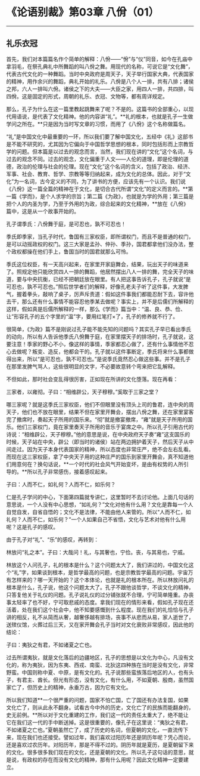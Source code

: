# 《论语别裁》第03章 八佾（01）

------

## 礼乐衣冠

首先，我们对本篇篇名作个简单的解释：八佾——“佾”与“仪”同音，如今在孔庙中拿羽毛，在祭孔典礼中所舞蹈的叫八佾之舞。用现代的名称，可说它是“文化舞”，代表古代文化的一种舞蹈。当时中央政府是周天子，天子举行国家大典，代表国家的精神，用作余兴的舞蹈，典礼开始的礼乐。八佾是八个人一排，共有八排；诸侯之邦，六人一排叫六佾。诸侯之下的大夫——大臣之家，用四人一排，共四排，叫四佾。这是固定的形式，周朝的礼乐、衣冠、文物等，都有周详规定。

那么，孔子为什么在这一篇里教起跳舞来了呢？不是的。这篇书的全部重心，以现代用语说，是代表了文化精神。他的内容讲“礼”。**礼的根本，也就是孔子一生做学问之所在。**只是因为当时写文章的习惯，而用了《八佾》这个名称做篇名。

“礼”是中国文化中最重要的一环，所以我们要了解中国文化，五经中《礼》这部书是不能不研究的，尤其因为它偏向于中国哲学思想的根本，同时包括形而上宗教哲学的问题。但本篇是以过去的观念而言，当然，我们现在讲的“文化”这个名词，与过去的观念不同。过去的观念，文化偏重于人文——人伦的道理，即是伦理的道德，政治的伦理与社会的伦理。现在“文化”这个名词的含义，包括了政治、经济、军事、社会、教育、哲学、宗教等等归纳起来，成为文化的总体。因此，对于“文化”为一名词，古今定义的不同，为了讲书的方便，应该先有一个认识。我们说《八佾》这一篇全篇的精神在于文化，是切合古代所谓“文化”的定义而言的。**第一篇《学而》，是个人求学的宗旨；第二篇《为政》，也就是为学的外用；第三篇是把个人的内圣为学，乃至于外用的为政，综合起来的文化精神，**放在《八佾》篇中，这是从一个故事开始的。

孔子谓季氏：八佾舞于庭，是可忍也，孰不可忍也！

季氏即季家，当孔子时代，鲁国有三家权臣，即所谓权门，而且不是普通的权门，是可以动摇政权的权门。这三大家是孟孙、仲孙、季孙，国君都拿他们没办法，整个政权都操在他们手上，鲁国当时的国君就那么可怜。

季氏这位权臣，有一天高兴起来，在家里开家庭舞会，结果，玩出天子的味道来了。照规定他只能欣赏四人一排的舞蹈，他居然摆出八人一排的舞，完全天子的味道，要与中央抗衡，已经不把朝廷放在眼里。有人把这事告诉孔子，孔子就说“是可忍也，孰不可忍也。”照后世学者们的解释，好像孔老夫子听了这件事，大发脾气，握着拳头，敲响了桌子，厉声斥责道：假如这件事我们都能忍耐下去，容许他去干，那么还有什么事情不能容忍他季某去做呢？事实上，并不是后儒们所解释的这样，假如真是后儒所解释的一样，那么《学而》篇当中：“温、良、恭、俭、让”形容孔子的五个字里的“温”字，要用红笔打×了，孔子的修养就不行了。

很简单，《为政》篇不是刚说过孔子能不能先知的问题吗？其实孔子早已看出季氏的动向，所以有人告诉他季氏八佾舞于庭，在家里摆天子的排场时，孔子就说，这要注意！季家的野心不小，像这样的事情，季家都忍心做了，还有什么事情他不忍心去做呢？叛变、造反，他都会干的。孔子就以这件事断定，季氏将来什么事都做得出来，所以“是可忍也，孰不可忍也。”是说季氏竟然忍心做这些事。并不是孔子在那里发脾气骂人，这些很明显的文字，不必要故意转个弯来把它乱解释。

不但如此，那时社会变乱得很厉害，正如现在所讲的文化堕落。现在再看：

三家者，以雍彻。子曰：“相维辟公，天子穆穆。”奚取于三家之堂？

哪三家呢？就是这季氏三家权臣，他们不但眼里没有顶头上司的鲁君，连中央的周天子，他们也不放在眼里，结果不但在家里开舞会，摆出八佾之舞，还在家里宴客完了撤席时，奏起天子所用的国乐来。“彻”就是撤宴撤席，“雍”就是天子所用的国乐。他们三家权门，竟在家里奏天子所用的音乐于宴席之中。所以孔子引用古代的诗说：“相维辟公，天子穆穆。”他的意思是说，在中央政府天子奏“雍”这支国乐的时候，天子站在中央，辟公（即当时的诸侯）站在两边拥护着天子，然后天子从中间走过。因为天子本身代表国家的精神，所以态度也非常庄严，绝不会左右乱看。而现在这三家权臣，拿了中央天子用的这种庄严的国乐到家里开舞会，真不知道他们用意何在？换句话说，**一个时代的社会风气开始变坏，是由有权势的人所引导的。**所以孔子非常感伤，接着感叹起来。

子曰：人而不仁，如礼何？人而不仁，如乐何？

仁是孔子学问的中心，下面第四篇就专讲仁，这里暂时不去讨论他。上面几句话的意思说，一个人没有中心思想，“如礼何？”文化对他有什么用？文化是靠每一个人自觉自发，自省自悟的；文化不是法律，不能由他人来管的。所以“人而不仁，如礼何？人而不仁，如乐何？”一个人如果自己不省悟，文化与艺术对他有什么用呢？这是孔子的感叹。

由于孔子对“礼”、“乐”的感叹，再转到：

林放问“礼之本”。子曰：大哉问！礼，与其奢也，宁俭。丧，与其易也，宁戚。

林放这个人问孔子，礼的根本是什么？这个问题太大了，我们讲过的，中国文化这个“礼”字，如果谈到根本，是哲学最高的问题，也是宗教哲学最高的问题。宇宙万有怎样来的？哪一天开始的？这个本体论，也就是礼的根本所在。所以林放问礼的根本是什么，孔子说，他这个问题太大了。孔子不跟他谈哲学，不谈文化的精神，只答复他关于礼仪的问题。孔子说礼仪的过分铺张就不合理，宁可简单隆重。办丧事太轻率了也不好，宁可取悲戚的态度。拿我们现在的情形来看，假如孔子现在还活着，处在我们这个社会中，他不知要感慨到什么程度。现在我们的礼恰恰与孔子讲的相反，礼不从简而从奢，越奢侈越有排场，丧事不从悲而从易，家人逝世了，送殡仪馆，火葬过后三天，又在家开舞会孔子当时对文化衰败非常感叹，因此他的结论：

子曰：夷狄之有君，不如诸夏之亡也。

过去所谓夷狄，就是文化落后的边疆地区，孔子的思想是以文化为中心，凡没有文化的，称为夷狄，因为东夷、西戎、南蛮、北狄这四种族在当时是没有文化，非常野蛮。中国则称中夏、中原，是有文化的。孔子说那些蛮族落后地区的人，也有头子，有君主、酋长。但光有形态，没有文化，有什么用，不如夏朝、殷商，虽然国家亡了，但历史上的精神，永垂万古，因为它有文化。

所以我们知道**一个很严重的问题，国家不怕亡国，亡了国还有办法复国，如果文化亡了，则从此永不翻身。试看古今中外的历史，文化亡了的民族而能翻身的，史无前例。**所以对于文化重建的工作，我们这一代的责任太重大了，绝不能让它在我们这一代的手中断送掉。这是很重要的，像孔子在这里说：“夷狄之有君，不如诸夏之亡也。”夏朝虽然亡了，成了历史的名词，但夏朝的文化，一直流传下来，现在我们也还接受。譬如过年，我们喜欢过阳历年还是阴历年呢？凭心而论，还是喜欢过农历年。对阳历年，那是不得不过的。阴历年就是夏历，是夏朝留下来的文化。很多很多我们现在的文化，还是夏朝的文化。所以孔子这句话的意思，就是说，有政权的存在而没有文化的精神，那有什么用呢？因此文化精神一定要建立。

